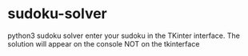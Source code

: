 # sudoku-solver
python3 sudoku solver
enter your sudoku in the TKinter interface. The solution will appear on the console NOT on the tkinterface
